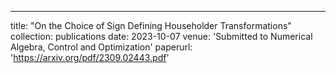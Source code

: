 ---
title: "On the Choice of Sign Defining Householder Transformations"
collection: publications
date: 2023-10-07
venue: 'Submitted to Numerical Algebra, Control and Optimization'
paperurl: 'https://arxiv.org/pdf/2309.02443.pdf'
